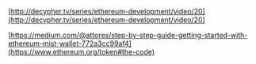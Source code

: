[http://decypher.tv/series/ethereum-development/video/20](http://decypher.tv/series/ethereum-development/video/20)

[https://medium.com/@attores/step-by-step-guide-getting-started-with-ethereum-mist-wallet-772a3cc99af4](https://www.ethereum.org/token#the-code)

